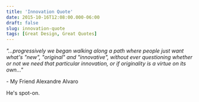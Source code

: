 ```yaml
---
title: 'Innovation Quote'
date: 2015-10-16T12:08:00.000-06:00
draft: false
slug: innovation-quote
tags: [Great Design, Great Quotes]
---
```


_"...progressively we began walking along a path where people just want what's "new", "original" and "innovative", without ever questioning whether or not we need that particular innovation, or if originality is a virtue on its own..."_   

\- My Friend Alexandre Alvaro

  
He's spot-on.